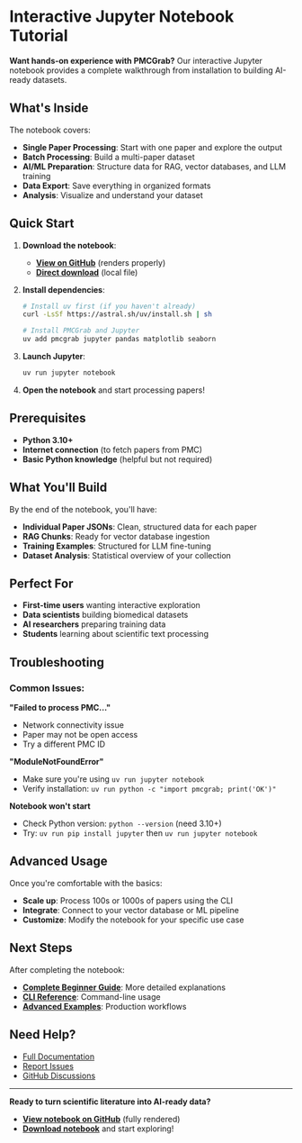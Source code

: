 # Interactive Jupyter Notebook Tutorial

**Want hands-on experience with PMCGrab?** Our interactive Jupyter notebook provides a complete walkthrough from installation to building AI-ready datasets.

## What's Inside

The notebook covers:

- **Single Paper Processing**: Start with one paper and explore the output
- **Batch Processing**: Build a multi-paper dataset
- **AI/ML Preparation**: Structure data for RAG, vector databases, and LLM training
- **Data Export**: Save everything in organized formats
- **Analysis**: Visualize and understand your dataset

## Quick Start

1. **Download the notebook**:
   - **[View on GitHub](https://github.com/rajdeepmondaldotcom/pmcgrab/blob/main/examples/pmcgrab_tutorial.ipynb)** (renders properly)
   - **[Direct download](../../examples/pmcgrab_tutorial.ipynb)** (local file)

2. **Install dependencies**:

   ```bash
   # Install uv first (if you haven't already)
   curl -LsSf https://astral.sh/uv/install.sh | sh

   # Install PMCGrab and Jupyter
   uv add pmcgrab jupyter pandas matplotlib seaborn
   ```

3. **Launch Jupyter**:

   ```bash
   uv run jupyter notebook
   ```

4. **Open the notebook** and start processing papers!

## Prerequisites

- **Python 3.10+**
- **Internet connection** (to fetch papers from PMC)
- **Basic Python knowledge** (helpful but not required)

## What You'll Build

By the end of the notebook, you'll have:

- **Individual Paper JSONs**: Clean, structured data for each paper
- **RAG Chunks**: Ready for vector database ingestion
- **Training Examples**: Structured for LLM fine-tuning
- **Dataset Analysis**: Statistical overview of your collection

## Perfect For

- **First-time users** wanting interactive exploration
- **Data scientists** building biomedical datasets
- **AI researchers** preparing training data
- **Students** learning about scientific text processing

## Troubleshooting

### Common Issues:

**"Failed to process PMC..."**

- Network connectivity issue
- Paper may not be open access
- Try a different PMC ID

**"ModuleNotFoundError"**

- Make sure you're using `uv run jupyter notebook`
- Verify installation: `uv run python -c "import pmcgrab; print('OK')"`

**Notebook won't start**

- Check Python version: `python --version` (need 3.10+)
- Try: `uv run pip install jupyter` then `uv run jupyter notebook`

## Advanced Usage

Once you're comfortable with the basics:

- **Scale up**: Process 100s or 1000s of papers using the CLI
- **Integrate**: Connect to your vector database or ML pipeline
- **Customize**: Modify the notebook for your specific use case

## Next Steps

After completing the notebook:

- **[Complete Beginner Guide](complete-beginner-guide.md)**: More detailed explanations
- **[CLI Reference](../user-guide/cli.md)**: Command-line usage
- **[Advanced Examples](../examples/advanced-usage.md)**: Production workflows

## Need Help?

- [Full Documentation](https://rajdeepmondaldotcom.github.io/pmcgrab/)
- [Report Issues](https://github.com/rajdeepmondaldotcom/pmcgrab/issues)
- [GitHub Discussions](https://github.com/rajdeepmondaldotcom/pmcgrab/discussions)

---

**Ready to turn scientific literature into AI-ready data?**

- **[View notebook on GitHub](https://github.com/rajdeepmondaldotcom/pmcgrab/blob/main/examples/pmcgrab_tutorial.ipynb)** (fully rendered)
- **[Download notebook](../../examples/pmcgrab_tutorial.ipynb)** and start exploring!
